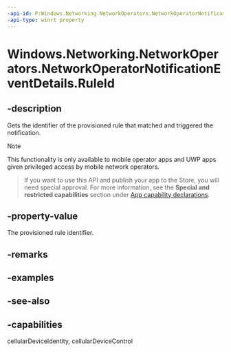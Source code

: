 ```yaml
---
-api-id: P:Windows.Networking.NetworkOperators.NetworkOperatorNotificationEventDetails.RuleId
-api-type: winrt property
---
```


<!-- Property syntax
public string RuleId { get; }
-->

# Windows.Networking.NetworkOperators.NetworkOperatorNotificationEventDetails.RuleId

## -description
Gets the identifier of the provisioned rule that matched and triggered the notification.

> [!NOTE]
> This functionality is only available to mobile operator apps and UWP apps given privileged access by mobile network operators.



> If you want to use this API and publish your app to the Store, you will need special approval. For more information, see the **Special and restricted capabilities** section under [App capability declarations](https://docs.microsoft.com/windows/uwp/packaging/app-capability-declarations). 

## -property-value
The provisioned rule identifier.

## -remarks

## -examples

## -see-also

## -capabilities
cellularDeviceIdentity, cellularDeviceControl
